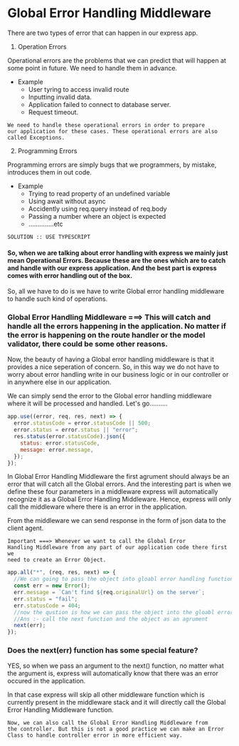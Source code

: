 # Global Error Handling Middleware

There are two types of error that can happen in our express app.

1. Operation Errors

Operational errors are the problems that we can predict that will happen at some point in future. We need to handle them in advance.

- Example
  - User tyring to access invalid route
  - Inputting invalid data.
  - Application failed to connect to database server.
  - Request timeout.

<code>We need to handle these operational errors in order to prepare our application for these cases. These operational errors are also called Exceptions.</code>

2. Programming Errors

Programming errors are simply bugs that we programmers, by mistake, introduces them in out code.

- Example
  - Trying to read property of an undefined variable
  - Using await without async
  - Accidently using req.query instead of req.body
  - Passing a number where an object is expected
  - ..............etc

<code>SOLUTION :: USE TYPESCRIPT</code>

#### So, when we are talking about error handling with express we mainly just mean Operational Errors. Because these are the ones which are to catch and handle with our express application. And the best part is express comes with error handling out of the box.

So, all we have to do is we have to write Global error handling middleware to handle such kind of operations.

### Global Error Handling Middleware ===> This will catch and handle all the errors happening in the application. No matter if the error is happening on the route handler or the model validator, there could be some other reasons.

Now, the beauty of having a Global error handling middleware is that it provides a nice seperation of concern. So, in this way we do not have to worry about error handling write in our business logic or in our controller or in anywhere else in our application.

We can simply send the error to the Global error handling middleware where it will be processed and handled. Let's go..........

```js
app.use((error, req, res, next) => {
  error.statusCode = error.statusCode || 500;
  error.status = error.status || "error";
  res.status(error.statusCode).json({
    status: error.statusCode,
    message: error.message,
  });
});
```

In Global Error Handling Middleware the first agrument should always be an error that will catch all the Global errors. And the interesting part is when we define these four parameters in a middleware express will automatically recognize it as a Global Error Handling Middleware. Hence, express will only call the middleware where there is an error in the application.

From the middleware we can send response in the form of json data to the client agent.

<code>Important ===> Whenever we want to call the Global Error Handling Middleware from any part of our application code there first we need to create an Error Object.</code>

```js
app.all("*", (req, res, next) => {
  //We can going to pass the object into gloabl error handling function as an agrument.
  const err = new Error();
  err.message = `Can't find ${req.originalUrl} on the server`;
  err.status = "fail";
  err.statusCode = 404;
  //now the qustion is how we can pass the object into the gloabl error handling middleware?
  //Ans :- call the next function and the object as an agrument
  next(err);
});
```

### Does the next(err) function has some special feature?

YES, so when we pass an argument to the next() function, no matter what the argument is, express will automatically know that there was an error occured in the application.

In that case express will skip all other middleware function which is currently present in the middleware stack and it will directly call the Global Error Handling Middleware function.

<code>Now, we can also call the Global Error Handling Middleware from the controller. But this is not a good practice we can make an Error Class to handle controller error in more efficient way. </code>
